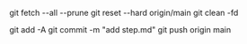 git fetch --all --prune
git reset --hard origin/main
git clean -fd

git add -A
git commit -m "add step.md"
git push origin main